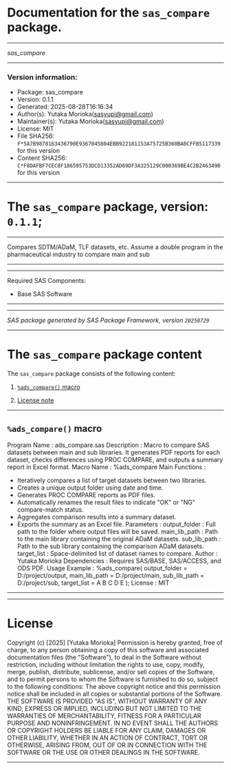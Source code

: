 ﻿# Documentation for the `sas_compare` package.
  
----------------------------------------------------------------
 
 *sas_compare* 
  
----------------------------------------------------------------
 
### Version information:
  
- Package: sas_compare
- Version: 0.1.1
- Generated: 2025-08-28T16:16:34
- Author(s): Yutaka Morioka(sasyupi@gmail.com)
- Maintainer(s): Yutaka Morioka(sasyupi@gmail.com)
- License: MIT
- File SHA256: `F*5A7B9878163436790E9367045804EBB922181153A75725B360BA0CFFB5117339` for this version
- Content SHA256: `C*F8DAFBF7CEC8F186595753DCD13352AD69DF3A325129C000369BE4C2B2463490` for this version
  
---
 
# The `sas_compare` package, version: `0.1.1`;
  
---
 
Compares SDTM/ADaM, TLF datasets, etc. Assume a double program in the pharmaceutical industry to compare main and sub
  
---
 
  
---
 
Required SAS Components: 
  - Base SAS Software
  
---
 
 
--------------------------------------------------------------------
 
*SAS package generated by SAS Package Framework, version `20250729`*
 
--------------------------------------------------------------------
 
# The `sas_compare` package content
The `sas_compare` package consists of the following content:
 
1. [`%ads_compare()` macro ](#adscompare-macros-1 )
  
 
2. [License note](#license)
  
---
 
## `%ads_compare()` macro <a name="adscompare-macros-1"></a> ######

Program Name    : ads_compare.sas
Description     : Macro to compare SAS datasets between main and sub libraries.
It generates PDF reports for each dataset, checks differences using
PROC COMPARE, and outputs a summary report in Excel format.
Macro Name      : %ads_compare
Main Functions  :
- Iteratively compares a list of target datasets between two libraries.
- Creates a unique output folder using date and time.
- Generates PROC COMPARE reports as PDF files.
- Automatically renames the result files to indicate "OK" or "NG" compare-match status.
- Aggregates comparison results into a summary dataset.
- Exports the summary as an Excel file.
Parameters      :
output_folder : Full path to the folder where output files will be saved.
main_lib_path : Path to the main library containing the original ADaM datasets.
sub_lib_path  : Path to the sub library containing the comparison ADaM datasets.
target_list   : Space-delimited list of dataset names to compare.
Author          : Yutaka Morioka
Dependencies    : Requires SAS/BASE, SAS/ACCESS, and ODS PDF.
Usage Example   :
%ads_compare(
output_folder = D:/project/output,
main_lib_path = D:/project/main,
sub_lib_path  = D:/project/sub,
target_list   = A
B
C
D
E
);
License : MIT

  
---
 
  
---
 
# License <a name="license"></a> ######
 
Copyright (c) [2025]  [Yutaka Morioka]
Permission is hereby granted, free of charge, to any person obtaining a copy
of this software and associated documentation files (the "Software"), to deal
in the Software without restriction, including without limitation the rights
to use, copy, modify, merge, publish, distribute, sublicense, and/or sell
copies of the Software, and to permit persons to whom the Software is
furnished to do so, subject to the following conditions:
The above copyright notice and this permission notice shall be included
in all copies or substantial portions of the Software.
THE SOFTWARE IS PROVIDED "AS IS", WITHOUT WARRANTY OF ANY KIND, EXPRESS OR
IMPLIED, INCLUDING BUT NOT LIMITED TO THE WARRANTIES OF MERCHANTABILITY,
FITNESS FOR A PARTICULAR PURPOSE AND NONINFRINGEMENT. IN NO EVENT SHALL THE
AUTHORS OR COPYRIGHT HOLDERS BE LIABLE FOR ANY CLAIM, DAMAGES OR OTHER
LIABILITY, WHETHER IN AN ACTION OF CONTRACT, TORT OR OTHERWISE, ARISING FROM,
OUT OF OR IN CONNECTION WITH THE SOFTWARE OR THE USE OR OTHER DEALINGS IN THE
SOFTWARE.
  
---
 
